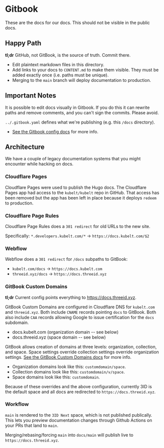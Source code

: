 # Gitbook

These are the docs for our docs. This should not be visible in the public docs.

## Happy Path

**tl;dr** GitHub, not GitBook, is the source of truth. Commit there.

* Edit plaintext markdown files in this directory.
* Add links to your docs to `CONTENT.md` to make them visible. They must be
  added exactly once (i.e. paths must be unique).
* Merging to the `main` branch will deploy documentation to production.

## Important Notes

It is possible to edit docs visually in Gitbook. If you do this it can rewrite
paths and remove comments, and you can't sign the commits. Please avoid.

`../.gitbook.yaml` defines what we're publishing (e.g. this `/docs` directory).

* [See the Gitbook config docs](https://docs.gitbook.com/getting-started/git-sync/content-configuration#.gitbook.yaml-2) for more info.

## Architecture

We have a couple of legacy documentation systems that you might encounter while
hacking on docs.

### Cloudflare Pages

Cloudflare Pages were used to publish the Hugo docs. The Cloudflare Pages app
had access to the `kubelt/kubelt` repo in GitHub. That access has been removed
but the app has been left in place because it deploys `redeem` to production.

### Cloudflare Page Rules

Cloudflare Page Rules does a `301 redirect` for old URLs to the new site.

Specifically: `*.developers.kubelt.com/*` -> `https://docs.kubelt.com/$2`

### Webflow

Webflow does a `301 redirect` for `/docs` subpaths to GitBook:

* `kubelt.com/docs` -> `https://docs.kubelt.com`
* `threeid.xyz/docs` -> `https://docs.threeid.xyz`

### GitBook Custom Domains

**tl;dr** Current config points everything to https://docs.threeid.xyz.

GitBook Custom Domains are configured in Cloudflare DNS for `kubelt.com` and
`threeid.xyz`. Both include `CNAME` records pointing `docs` to GitBook. Both
also include `CAA` records allowing Google to issue certification for the `docs`
subdomain.

* docs.kubelt.com (organization domain -- see below)
* docs.threeid.xyz (space domain -- see below)

GitBook allows creation of domains at three levels: organization, collection, 
and space. Space settings override collection settings override organization
settings. [See the GitBook Custom Domains docs](https://docs.gitbook.com/advanced-guides/custom-domain/location) for more info.

* Organization domains look like this: `customdomain/space`.
* Collection domains look like this: `customdomain/v/space`.
* Space domains look like this: `customdomain`.

Because of these overrides and the above configuration, currently 3ID is the
default space and all docs are redirected to `https://docs.threeid.xyz`.

### Workflow

`main` is rendered to the `3ID Next` space, which is not published publically. This lets you preview documentation changes through Github Actions on your PRs that land to `main`.

Merging/rebasing/forcing `main` into `docs/main` will publish live to `https://docs.threeid.xyz`.
